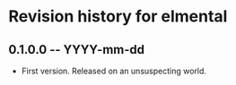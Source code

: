 # Revision history for elmental

## 0.1.0.0 -- YYYY-mm-dd

* First version. Released on an unsuspecting world.
